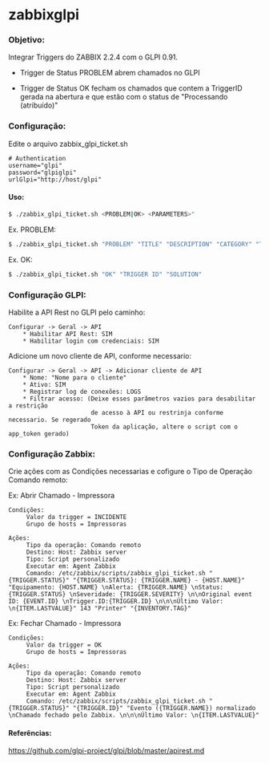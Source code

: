 # zabbixglpi

### Objetivo: 

Integrar Triggers do ZABBIX 2.2.4 com o GLPI 0.91.

 - Trigger de Status PROBLEM abrem chamados no GLPI

 - Trigger de Status OK fecham os chamados que contem a TriggerID gerada na abertura e que estão com o status de "Processando (atribuído)"

### Configuração: 
Edite o arquivo zabbix_glpi_ticket.sh
```
# Authentication
username="glpi"
password="glpiglpi"
urlGlpi="http://host/glpi"
```

#### Uso: 
```sh
$ ./zabbix_glpi_ticket.sh <PROBLEM|OK> <PARAMETERS>"
```

Ex. PROBLEM:
```sh
$ ./zabbix_glpi_ticket.sh "PROBLEM" "TITLE" "DESCRIPTION" "CATEGORY" "TYPE CONNECTION: EX Printer" "ID ITEM"
```

Ex. OK:
```sh
$ ./zabbix_glpi_ticket.sh "OK" "TRIGGER ID" "SOLUTION"
```

### Configuração GLPI: 

Habilite a API Rest no GLPI pelo caminho:

```
Configurar -> Geral -> API
    * Habilitar API Rest: SIM
    * Habilitar login com credenciais: SIM
```
Adicione um novo cliente de API, conforme necessario:

```
Configurar -> Geral -> API -> Adicionar cliente de API
    * Nome: "Nome para o cliente"
    * Ativo: SIM
    * Registrar log de conexões: LOGS
    * Filtrar acesso: (Deixe esses parâmetros vazios para desabilitar a restrição
                       de acesso à API ou restrinja conforme necessario. Se regerado 
                       Token da aplicação, altere o script com o app_token gerado)
```

### Configuração Zabbix: 

Crie ações com as Condições necessarias e cofigure o Tipo de Operação Comando remoto:

Ex: Abrir Chamado - Impressora

```
Condições: 
     Valor da trigger = INCIDENTE
     Grupo de hosts = Impressoras
     
Ações: 
     Tipo da operação: Comando remoto
     Destino: Host: Zabbix server
     Tipo: Script personalizado
     Executar em: Agent Zabbix
     Comando: /etc/zabbix/scripts/zabbix_glpi_ticket.sh "{TRIGGER.STATUS}" "{TRIGGER.STATUS}: {TRIGGER.NAME} - {HOST.NAME}" "Equipamento: {HOST.NAME} \nAlerta: {TRIGGER.NAME} \nStatus: {TRIGGER.STATUS} \nSeveridade: {TRIGGER.SEVERITY} \n\nOriginal event ID: {EVENT.ID} \nTrigger.ID:{TRIGGER.ID} \n\n\nÚltimo Valor: \n{ITEM.LASTVALUE}" 143 "Printer" "{INVENTORY.TAG}"
```

Ex: Fechar Chamado - Impressora

```
Condições: 
     Valor da trigger = OK
     Grupo de hosts = Impressoras
     
Ações: 
     Tipo da operação: Comando remoto
     Destino: Host: Zabbix server
     Tipo: Script personalizado
     Executar em: Agent Zabbix
     Comando: /etc/zabbix/scripts/zabbix_glpi_ticket.sh "{TRIGGER.STATUS}" "{TRIGGER.ID}" "Evento ({TRIGGER.NAME}) normalizado \nChamado fechado pelo Zabbix. \n\n\nÚltimo Valor: \n{ITEM.LASTVALUE}"
```

#### Referências:
https://github.com/glpi-project/glpi/blob/master/apirest.md

